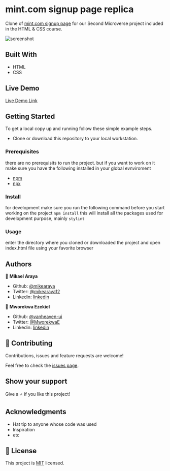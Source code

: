 # mint.com signup page replica


Clone of [mint.com signup page](https://accounts.intuit.com/signup.html?offering_id=Intuit.ifs.mint&namespace_id=50000026&redirect_url=https%3A%2F%2Fmint.intuit.com%2Foverview.event%3Futm_medium%3Ddirect%26cta%3Dhero_sign_up_free_ProspectWeb%26ivid%3D4e3573c4-8bf1-4035-a7f3-4838ad0ed57e%26adobe_mc%3DMCMID%253D41857442784418137370889927368379101233%257CMCORGID%253D969430F0543F253D0A4C98C6%252540AdobeOrg%257CTS%253D1585469032%26ivid%3D4e3573c4-8bf1-4035-a7f3-4838ad0ed57e#) for our Second Microverse project included in the HTML & CSS course. 

![screenshot](./images/screenshot.png)

## Built With

- HTML
- CSS

## Live Demo

[Live Demo Link](https://vanheaven-ui.github.io/signup-page)

## Getting Started

To get a local copy up and running follow these simple example steps.
 - Clone or download this repository to your local workstation.


### Prerequisites
there are no prerequisits to run the project. but if you want to work on it make sure you have the following installed in your global evnviroment
  - [npm](https://www.npmjs.com/products/teams?utm_source=adwords&utm_medium=ppc&utm_campaign=npmTeams2019Q2&utm_content=site&gclid=Cj0KCQjwyPbzBRDsARIsAFh15JaJyPdeb-Q11Rq-LMaulSWINd6PYdJQ2OkZyE75reyBcpnnmwPrgRoaAv_5EALw_wcB)
  - [npx](https://www.npmjs.com/package/npx)
### Install

for development make sure you run the following command before you start working on the project
`npm install`
this will install all the packages used for development purpose, mainly `stylint`

### Usage
 enter the directory where you cloned or downloaded the project and open index.html file using your favorite browser
 
## Authors

👤 **Mikael Araya**

- Github: [@mikearaya](https://github.com/mikearaya)
- Twitter: [@mikearaya12](https://twitter.com/mikearaya12)
- Linkedin: [linkedin](https://linkedin.com/in/mikael-araya)

👤 **Mworekwa Ezekiel**

- Github: [@vanheaven-ui](https://github.com/vanheaven-ui)
- Twitter: [@MworekwaE](https://twitter.com/MworekwaE)
- Linkedin: [linkedin](www.linkedin.com/in/vanheaven)

## 🤝 Contributing

Contributions, issues and feature requests are welcome!

Feel free to check the [issues page](issues/).

## Show your support

Give a ⭐️ if you like this project!

## Acknowledgments

- Hat tip to anyone whose code was used
- Inspiration
- etc

## 📝 License

This project is [MIT](lic.url) licensed.
